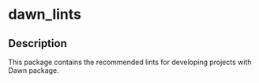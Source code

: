 # dawn_lints

## Description

This package contains the recommended lints for developing projects with Dawn package.
